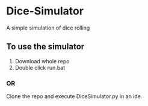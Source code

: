 # Dice-Simulator
A simple simulation of dice rolling

## To use the simulator
1. Download whole repo
2. Double click run.bat
### OR
Clone the repo and execute DiceSimulator.py in an ide.

